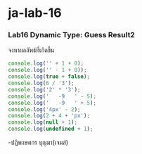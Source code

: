 # ja-lab-16
### Lab16 Dynamic Type: Guess Result2
จงหาผลลัพธ์ที่เกิดขึ้น

```JavaScript
console.log('' + 1 + 0);
console.log('' - 1 + 0)); 
console.log(true + false);
console.log(6 / '3');
console.log('2' * '3');
console.log('   -9   ' - 5);
console.log('   -9   ' + 5);
console.log('4px' - 2);
console.log(2 + 4 + 'px');
console.log(null + 1);
console.log(undefined + 1);
```
-ปฏิพงษศกร บุญมา(เจมส์)

